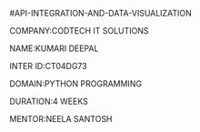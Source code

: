 #API-INTEGRATION-AND-DATA-VISUALIZATION

COMPANY:CODTECH IT SOLUTIONS

NAME:KUMARI DEEPAL

INTER ID:CT04DG73

DOMAIN:PYTHON PROGRAMMING

DURATION:4 WEEKS

MENTOR:NEELA SANTOSH
